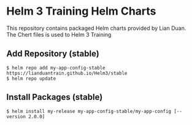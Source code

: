 # Helm 3 Training Helm Charts

This repository contains packaged Helm charts provided by Lian Duan.   
The Chert files is used to Helm 3 Training


## Add Repository (stable)
`$ helm repo add my-app-config-stable https://lianduantrain.github.io/Helm3/stable`   
`$ helm repo update`

## Install Packages (stable)  
`$ helm install my-release my-app-config-stable/my-app-config [--version 2.0.0]`  

